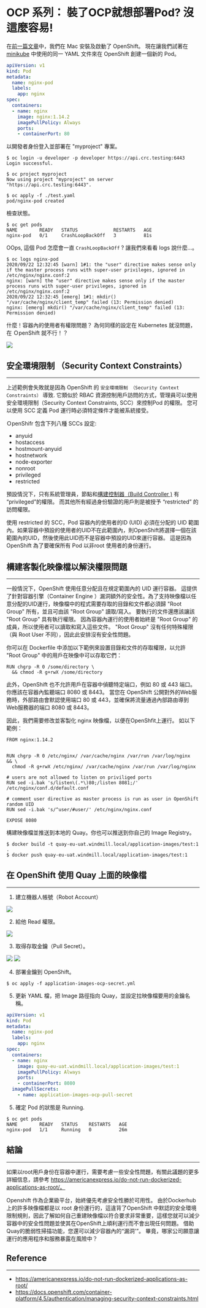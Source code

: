 
OCP 系列： 裝了OCP就想部署Pod? 沒這麼容易!
========================================


在[前一篇文章](https://ithelp.ithome.com.tw/articles/10243166)中，我們在 Mac 安裝及啟動了 OpenShift。
現在讓我們試著在 [minikube](https://ithelp.ithome.com.tw/articles/10241727) 中使用的同一 YAML 文件來在 OpenShift 創建一個新的 Pod。

```yaml
apiVersion: v1
kind: Pod
metadata:
  name: nginx-pod
  labels:
    app: nginx
spec:
  containers:
  - name: nginx
    image: nginx:1.14.2
    imagePullPolicy: Always
    ports:
    - containerPort: 80
```

以開發者身份登入並部署在 "myproject" 專案。

```
$ oc login -u developer -p developer https://api.crc.testing:6443
Login successful.

$ oc project myproject
Now using project "myproject" on server "https://api.crc.testing:6443".

$ oc apply -f ./test.yaml
pod/nginx-pod created

```

檢查狀態。

```
$ oc get pods
NAME        READY   STATUS             RESTARTS   AGE
nginx-pod   0/1     CrashLoopBackOff   3          81s
```

OOps, 這個 Pod 怎麼會一直 `CrashLoopBackOff` ? 讓我們來看看 logs 說什麼...。

```
$ oc logs nginx-pod
2020/09/22 12:32:45 [warn] 1#1: the "user" directive makes sense only if the master process runs with super-user privileges, ignored in /etc/nginx/nginx.conf:2
nginx: [warn] the "user" directive makes sense only if the master process runs with super-user privileges, ignored in /etc/nginx/nginx.conf:2
2020/09/22 12:32:45 [emerg] 1#1: mkdir() "/var/cache/nginx/client_temp" failed (13: Permission denied)
nginx: [emerg] mkdir() "/var/cache/nginx/client_temp" failed (13: Permission denied)

```

什麼！容器內的使用者有權限問題？ 為何同樣的設定在 Kubernetes 就沒問題，在 ＯpenShift 就不行！？

![](images/04_OCP_INTRO/logo1.jpg)


安全環境限制 （Security Context Constraints）
----------------------------

-----

上述範例會失敗就是因為 OpenShift 的 ``安全環境限制 （Security Context Constraints）`` 導致. 它類似於 RBAC 資源控制用戶訪問的方式，管理員可以使用安全環境限制（Security Context Constraints, SCC）來控制Pod 的權限。 您可以使用 SCC 定義 Pod 運行時必須特定條件才能被系統接受。

ＯpenShifr 包含下列八種 SCCs 設定:

- anyuid
- hostaccess
- hostmount-anyuid
- hostnetwork
- node-exporter
- nonroot
- privileged
- restricted

預設情況下，只有系統管理員，節點和[構建控制器（Build Controller )](https://docs.openshift.com/container-platform/4.5/builds/build-configuration.html) 有 “privileged”的權限。 而其他所有經過身份驗證的用戶則是被授予 “restricted” 的訪問權限。

使用 restricted 的 SCC，Pod 容器內的使用者的ID (UID) 必須在分配的 UID 範圍內。如果容器中預設的使用者的UID不在此範圍內，則OpenShift將選擇一個在該範圍內的UID，然後使用此UID而不是容器中預設的UID來運行容器。 這是因為OpenShift 為了要確保所有 Pod 以非root 使用者的身份運行。


構建客製化映像檔以解決權限問題
--------------------------

-----

一般情況下，OpenShift 使用任意分配且在規定範圍內的 UID 運行容器。 這提供了針對容器引擎（Container Engine ）漏洞額外的安全性。為了支持映像檔以任意分配的UID運行，映像檔中的程式需要存取的目錄和文件都必須歸 "Root Group" 所有，並且可由該 "Root Group" 讀取/寫入。 要執行的文件還應該讓該 "Root Group" 具有執行權限。 因為容器內運行的使用者始終是 "Root Group" 的成員，所以使用者可以讀取和寫入這些文件。 "Root Group" 沒有任何特殊權限（與 Root User 不同），因此此安排沒有安全性問題。

你可以在 Dockerfile 中添加以下範例來設置目錄和文件的存取權限，以允許 "Root Group" 中的用戶在映像中可以存取它們：

```
RUN chgrp -R 0 /some/directory \
  && chmod -R g+rwX /some/directory
```


此外，OpenShift 也不允許用戶在容器中偵聽特定端口，例如 80 或 443 端口。 你應該在容器內監聽端口 8080 或 8443。 當您在 OpenShift 公開對外的Web服務時，外部路由會默認使用端口 80 或 443，並確保將流量通過內部路由導到Web服務器的端口 8080 或 8443。


因此，我們需要修改並客製化 nginx 映像檔，以便在OpenShfit上運行。 如以下範例：

```
FROM nginx:1.14.2


RUN chgrp -R 0 /etc/nginx/ /var/cache/nginx /var/run /var/log/nginx  && \ 
  chmod -R g+rwX /etc/nginx/ /var/cache/nginx /var/run /var/log/nginx

# users are not allowed to listen on priviliged ports
RUN sed -i.bak 's/listen\(.*\)80;/listen 8081;/' /etc/nginx/conf.d/default.conf

# comment user directive as master process is run as user in OpenShift random UID
RUN sed -i.bak 's/^user/#user/' /etc/nginx/nginx.conf

EXPOSE 8080
```

構建映像檔並推送到本地的 Quay。你也可以推送到你自己的 Image Registry。

```
$ docker build -t quay-eu-uat.windmill.local/application-images/test:1 .
$ docker push quay-eu-uat.windmill.local/application-images/test:1
```


在 OpenShift 使用 Quay 上面的映像檔
----------------------

-----

1) 建立機器人帳號（Robot Account）


![](images/04_OCP_INTRO/quay_1.png)


2) 給他 Read 權限。

![](images/04_OCP_INTRO/quay_2.png)

3) 取得存取金鑰（Pull Secret）。

![](images/04_OCP_INTRO/quay_3.png)
![](images/04_OCP_INTRO/quay_4.png)

4) 部署金鑰到 OpenShift。

```
$ oc apply -f application-images-ocp-secret.yml
```


5) 更新 YAML 檔，把 Image 路徑指向 Quay，並設定拉映像檔要用的金鑰名稱。

```YAML
apiVersion: v1
kind: Pod
metadata:
  name: nginx-pod
  labels:
    app: nginx
spec:
  containers:
  - name: nginx
    image: quay-eu-uat.windmill.local/application-images/test:1
    imagePullPolicy: Always
    ports:
    - containerPort: 8080
  imagePullSecrets:
    - name: application-images-ocp-pull-secret
```

5) 確定 Pod 的狀態是 Running.

```
$ oc get pods
NAME        READY   STATUS    RESTARTS   AGE
nginx-pod   1/1     Running   0          26m
```


結論
-----

-----

如果以root用戶身份在容器中運行，需要考慮一些安全性問題，有關此議題的更多詳細信息，請參考 https://americanexpress.io/do-not-run-dockerized-applications-as-root/。

Openshift 作為企業級平台，始終優先考慮安全性勝於可用性。 由於Dockerhub 上的許多映像檔都是以 root 身份運行的，這違背了OpenShift 中默認的安全環境限制規則，因此了解如何自己重建映像檔以符合要求非常重要，這樣您就可以減少容器中的安全性問題並使其在OpenShift上順利運行而不會出現任何問題。 借助Quay的脆弱性掃描功能，您還可以減少容器內的“漏洞'”。 畢竟，哪家公司願意讓運行的應用程序和服務暴露在風險中？


Reference
---------

-----

- https://americanexpress.io/do-not-run-dockerized-applications-as-root/
- https://docs.openshift.com/container-platform/4.5/authentication/managing-security-context-constraints.html 




